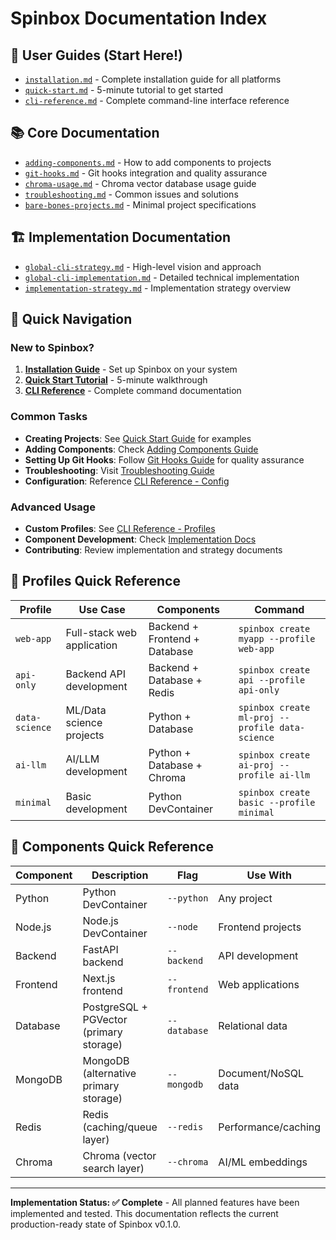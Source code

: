 # Spinbox Documentation Index

## 🚀 User Guides (Start Here!)
- [`installation.md`](./installation.md) - Complete installation guide for all platforms
- [`quick-start.md`](./quick-start.md) - 5-minute tutorial to get started
- [`cli-reference.md`](./cli-reference.md) - Complete command-line interface reference

## 📚 Core Documentation  
- [`adding-components.md`](./adding-components.md) - How to add components to projects
- [`git-hooks.md`](./git-hooks.md) - Git hooks integration and quality assurance
- [`chroma-usage.md`](./chroma-usage.md) - Chroma vector database usage guide
- [`troubleshooting.md`](./troubleshooting.md) - Common issues and solutions
- [`bare-bones-projects.md`](./bare-bones-projects.md) - Minimal project specifications

## 🏗️ Implementation Documentation
- [`global-cli-strategy.md`](./global-cli-strategy.md) - High-level vision and approach
- [`global-cli-implementation.md`](./global-cli-implementation.md) - Detailed technical implementation
- [`implementation-strategy.md`](./implementation-strategy.md) - Implementation strategy overview

## 🎯 Quick Navigation

### New to Spinbox?
1. **[Installation Guide](./installation.md)** - Set up Spinbox on your system
2. **[Quick Start Tutorial](./quick-start.md)** - 5-minute walkthrough 
3. **[CLI Reference](./cli-reference.md)** - Complete command documentation

### Common Tasks
- **Creating Projects**: See [Quick Start Guide](./quick-start.md) for examples
- **Adding Components**: Check [Adding Components Guide](./adding-components.md)
- **Setting Up Git Hooks**: Follow [Git Hooks Guide](./git-hooks.md) for quality assurance
- **Troubleshooting**: Visit [Troubleshooting Guide](./troubleshooting.md)
- **Configuration**: Reference [CLI Reference - Config](./cli-reference.md#spinbox-config)

### Advanced Usage
- **Custom Profiles**: See [CLI Reference - Profiles](./cli-reference.md#templates)
- **Component Development**: Check [Implementation Docs](./global-cli-implementation.md)
- **Contributing**: Review implementation and strategy documents

## 🎯 Profiles Quick Reference

| Profile | Use Case | Components | Command |
|---------|----------|------------|---------|
| `web-app` | Full-stack web application | Backend + Frontend + Database | `spinbox create myapp --profile web-app` |
| `api-only` | Backend API development | Backend + Database + Redis | `spinbox create api --profile api-only` |
| `data-science` | ML/Data science projects | Python + Database | `spinbox create ml-proj --profile data-science` |
| `ai-llm` | AI/LLM development | Python + Database + Chroma | `spinbox create ai-proj --profile ai-llm` |
| `minimal` | Basic development | Python DevContainer | `spinbox create basic --profile minimal` |

## 🔧 Components Quick Reference

| Component | Description | Flag | Use With |
|-----------|-------------|------|----------|
| Python | Python DevContainer | `--python` | Any project |
| Node.js | Node.js DevContainer | `--node` | Frontend projects |
| Backend | FastAPI backend | `--backend` | API development |
| Frontend | Next.js frontend | `--frontend` | Web applications |
| Database | PostgreSQL + PGVector (primary storage) | `--database` | Relational data |
| MongoDB | MongoDB (alternative primary storage) | `--mongodb` | Document/NoSQL data |
| Redis | Redis (caching/queue layer) | `--redis` | Performance/caching |
| Chroma | Chroma (vector search layer) | `--chroma` | AI/ML embeddings |

---

**Implementation Status: ✅ Complete** - All planned features have been implemented and tested. This documentation reflects the current production-ready state of Spinbox v0.1.0.